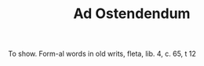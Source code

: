 ---
title: Ad Ostendendum
letter: A
permalink: "/definitions/ad-ostendendum.html"
body: To show. Form-al words in old writs, fleta, lib. 4, c. 65, t 12
published_at: '2018-07-07'
layout: post
---